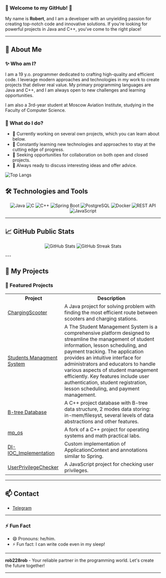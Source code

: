 <!--
**rob228rob/rob228rob** is a ✨ _special_ ✨ repository because its `README.md` (this file) appears on your GitHub profile.

Here are some ideas to get you started:

- 🔭 I’m currently working on ...
- 🌱 I’m currently learning ...
- 👯 I’m looking to collaborate on ...
- 🤔 I’m looking for help with ...
- 💬 Ask me about ...
- 📫 How to reach me: ...
- 😄 Pronouns: ...
- ⚡ Fun fact: ...
-->
### 🌟 Welcome to my GitHub! 🌟

My name is **Robert**, and I am a developer with an unyielding passion for creating top-notch code and innovative solutions. If you're looking for powerful projects in Java and C++, you've come to the right place!

---

## 🚀 About Me
### ✨ Who am I?
I am a 19 y.o. programmer dedicated to crafting high-quality and efficient code. I leverage modern approaches and technologies in my work to create projects that deliver real value. My primary programming languages are Java and C++, and I am always open to new challenges and learning opportunities.

I am also a 3rd-year student at Moscow Aviation Institute, studying in the Faculty of Computer Science.

### 🌟 What do I do?
- 🔭 Currently working on several own projects, which you can learn about below.
- 🌱 Constantly learning new technologies and approaches to stay at the cutting edge of progress.
- 👯 Seeking opportunities for collaboration on both open and closed projects.
- 💬 Always ready to discuss interesting ideas and offer advice.

![Top Langs](https://github-readme-stats.vercel.app/api/top-langs/?username=rob228rob&langs_count=8&theme=dark&layout=compact)

## 🛠️ Technologies and Tools
<p align="center">
  <img src="https://img.icons8.com/color/48/000000/java-coffee-cup-logo.png" alt="Java"/>
  <img src="https://img.icons8.com/color/48/000000/c-programming.png" alt="C"/>
  <img src="https://img.icons8.com/color/48/000000/c-plus-plus-logo.png" alt="C++"/>
  <img src="https://img.icons8.com/color/48/000000/spring-logo.png" alt="Spring Boot"/>
  <img src="https://img.icons8.com/color/48/000000/postgreesql.png" alt="PostgreSQL"/>
  <img src="https://img.icons8.com/color/48/000000/docker.png" alt="Docker"/>
  <img src="https://img.icons8.com/ios-filled/50/FF6F00/api.png" alt="REST API"/>
  <img src="https://img.icons8.com/color/48/000000/javascript.png" alt="JavaScript"/>
</p>

---

## 📈 GitHub Public Stats
<p align="center">
  <img src="https://github-readme-stats.vercel.app/api?username=rob228rob&show_icons=true&theme=radical&count_private=true" alt="GitHub Stats"/>
  <img src="https://github-readme-streak-stats.herokuapp.com?user=rob228rob&theme=radical&date_format=M%20j%5B%2C%20Y%5D" alt="GitHub Streak Stats"/>
</p>
---

## 💼 My Projects
### 🚀 Featured Projects
<table>
  <tr>
    <th>Project</th>
    <th>Description</th>
  </tr>
  <tr>
    <td><a href="https://github.com/rob228rob/ChargingScootersProblem">ChargingScooter</a></td>
    <td>A Java project for solving problem with finding the most efficient route between scooters and charging stations.</td>
  </tr>
  <tr>
    <td><a href="https://github.com/rob228rob/TeacherAssistant">Students Managment System</a></td>
    <td>A The Student Management System is a comprehensive platform designed to streamline the management of student information, lesson scheduling, and payment tracking. The application provides an intuitive interface for administrators and educators to handle various aspects of student management efficiently. Key features include user authentication, student registration, lesson scheduling, and payment management.</td>
  </tr>
    <tr>
    <td><a href="https://github.com/rob228rob/cw_os">B-tree Database</a></td>
    <td>A C++ project database with B-tree data structure, 2 modes data storing: in-mem/filesyst, several levels of data abstractions and other features.</td>
  </tr>
  <tr>
    <td><a href="https://github.com/rob228rob/mp_os">mp_os</a></td>
    <td>A fork of a C++ project for operating systems and math practical labs.</td>
  </tr>
  <tr>
      <tr>
    <td><a href="https://github.com/rob228rob/DI-IOC_Implementation">DI-IOC_Implementation</a></td>
    <td>Custom implementation of ApplicationContext and annotations similar to Spring.</td>
  </tr>
    <td><a href="https://github.com/rob228rob/UserPrivilegeChecker">UserPrivilegeChecker</a></td>
    <td>A JavaScript project for checking user privileges.</td>
  </tr>
  
</table>

---

## 📫 Contact
- [Telegram](https://t.me/rob229rob)
---

### ⚡ Fun Fact
- 😄 Pronouns: he/him.
- ⚡ Fun fact: I can write code even in my sleep!

---

**rob228rob** - Your reliable partner in the programming world. Let's create the future together!

---
